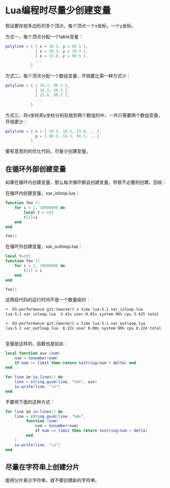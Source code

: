 # Lua编程时尽量少创建变量

假设要存放多边形的多个顶点，每个顶点一个x坐标，一个y坐标。

方式一，每个顶点分配一个table变量：

```lua
polyline = { { x = 10.3, y = 98.5 },
             { x = 10.3, y = 18.3 },
             { x = 15.0, y = 98.5 },
             ...
           }
```

方式二，每个顶点分配一个数组变量，开销要比第一种方式少：

```lua
polyline = { { 10.3, 98.5 },
             { 10.3, 18.3 },
             { 15.0, 98.5 },
             ...
           }
```

方式三，将x坐标和y坐标分别存放到两个数组的中，一共只需要两个数组变量，开销更少：

```lua
polyline = { x = { 10.3, 10.3, 15.0, ...},
             y = { 98.5, 18.3, 98.5, ...}
           }
```

要有意思的的优化代码，尽量少创建变量。

## 在循环外部创建变量

如果在循环内创建变量，那么每次循环都会创建变量，导致不必要的创建、回收：

在循环内创建变量，var_inloop.lua：

```lua
function foo ()
	for i = 1, 10000000 do
		local t = {0}
		t[1]=i
	end
end

foo()

```

在循环外创建变量，var_outloop.lua：

```lua
local t={0}
function foo ()
	for i = 1, 10000000 do
		t[1] = i
	end
end

foo()
```

这两段代码的运行时间不是一个数量级的：

```bash
➜  03-performance git:(master) ✗ time lua-5.1 var_inloop.lua
lua-5.1 var_inloop.lua  3.41s user 0.01s system 99% cpu 3.425 total

➜  03-performance git:(master) ✗ time lua-5.1 var_outloop.lua
lua-5.1 var_outloop.lua  0.22s user 0.00s system 99% cpu 0.224 total
	
```

变量是这样的，函数也是如此：

```lua
local function aux (num)
	num = tonumber(num)
	if num >= limit then return tostring(num + delta) end
end
	
for line in io.lines() do
	line = string.gsub(line, "%d+", aux)
	io.write(line, "\n")
end
```

不要用下面的这种方式：

```lua
for line in io.lines() do
	line = string.gsub(line, "%d+", 
	     function (num)
	         num = tonumber(num)
	         if num >= limit then return tostring(num + delta) 
	     end
	)
	io.write(line, "\n")
end
```

## 尽量在字符串上创建分片

能用分片表示字符串，就不要创建新的字符串。
